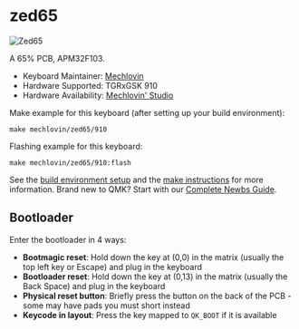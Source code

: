# zed65

![Zed65](https://i.imgur.com/PevF9snh.png)

A 65% PCB, APM32F103.

* Keyboard Maintainer: [Mechlovin](https://github.com/mechlovin)
* Hardware Supported: TGRxGSK 910
* Hardware Availability: [Mechlovin' Studio](https://mechlovin.studio/)

Make example for this keyboard (after setting up your build environment):

    make mechlovin/zed65/910

Flashing example for this keyboard:

    make mechlovin/zed65/910:flash

See the [build environment setup](https://docs.qmk.fm/#/getting_started_build_tools) and the [make instructions](https://docs.qmk.fm/#/getting_started_make_guide) for more information. Brand new to QMK? Start with our [Complete Newbs Guide](https://docs.qmk.fm/#/newbs).

## Bootloader

Enter the bootloader in 4 ways:

* **Bootmagic reset**: Hold down the key at (0,0) in the matrix (usually the top left key or Escape) and plug in the keyboard
* **Bootloader reset**: Hold down the key at (0,13) in the matrix (usually the Back Space) and plug in the keyboard
* **Physical reset button**: Briefly press the button on the back of the PCB - some may have pads you must short instead
* **Keycode in layout**: Press the key mapped to `QK_BOOT` if it is available
